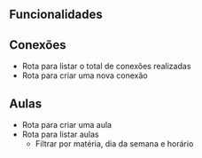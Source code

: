 ## Funcionalidades

## Conexões
- Rota para listar o total de conexões realizadas
- Rota para criar uma nova conexão

## Aulas
- Rota para criar uma aula
- Rota para listar aulas
    - Filtrar por matéria, dia da semana e horário